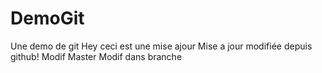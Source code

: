# DemoGit

Une demo de git
Hey ceci est une mise ajour
Mise a jour modifiée depuis github!
Modif Master
Modif dans branche

